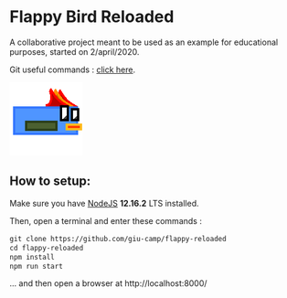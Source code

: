 # Flappy Bird Reloaded
A collaborative project meant to be used as an example for educational purposes, started on 2/april/2020.

Git useful commands : [click here](/docs/gitcommands.md).

![Bird](/assets/sprites/bird.png "Project Bird")


## How to setup:
Make sure you have [NodeJS](https://nodejs.org/en/) **12.16.2** LTS installed.

Then, open a terminal and enter these commands :
```
git clone https://github.com/giu-camp/flappy-reloaded
cd flappy-reloaded
npm install
npm run start
```
... and then open a browser at http://localhost:8000/
